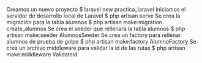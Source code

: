 Creamos un nuevo proyecto
$ laravel new practica_laravel
Iniciamos el servidor de desarrollo local de Laravel
$ php artisan serve
Se crea la migración para la tabla alumnos
$ php artisan make:migration create_alumnos
Se crea el seeder que rellenará la tabla alumnos
$ php artisan make:seeder AlumnosSeeder
Se crea un factory para rellenar alumnos de prueba de golpe
$ php artisan make:factory AlumnoFactory
Se crea un archivo middleware para validar la id de las rutas
$ php artisan make:middleware ValidateId
